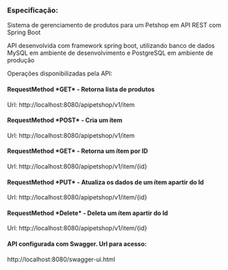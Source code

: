 <h3>Especificação:</h3>

Sistema de gerenciamento de produtos para um Petshop em API REST com Spring Boot

API desenvolvida com framework spring boot, utilizando banco de dados MySQL em ambiente de desenvolvimento e PostgreSQL em ambiente de produção 

Operações disponibilizadas pela API:

<h4>RequestMethod *GET* - Retorna lista de produtos</h4>
Url: http://localhost:8080/apipetshop/v1/item

<h4>RequestMethod *POST* - Cria um ítem</h4>
Url: http://localhost:8080/apipetshop/v1/item

<h4>RequestMethod *GET* - Retorna um ítem por ID</h4>
Url: http://localhost:8080/apipetshop/v1/item/{id}

<h4>RequestMethod *PUT* - Atualiza os dados de um ítem apartir do Id</h4>
Url: http://localhost:8080/apipetshop/v1/item/{id}

<h4>RequestMethod *Delete* - Deleta um ítem apartir do Id</h4>
Url: http://localhost:8080/apipetshop/v1/item/{id}

<h4>API configurada com Swagger. Url para acesso:</h4>
http://localhost:8080/swagger-ui.html

